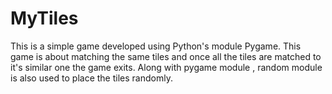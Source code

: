 # MyTiles

This is a simple game developed using Python's module Pygame. This game is about matching the same tiles and once all the tiles are matched to it's similar one the game exits. Along with pygame module , random module is also used to place the tiles randomly.
